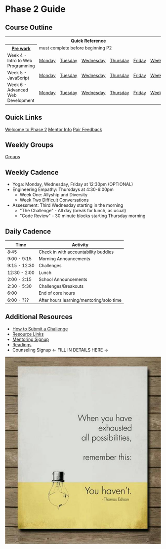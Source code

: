 # Phase 2 Guide

## Course Outline

<table>
  <tr>
    <th colspan="7">Quick Reference</th>
  </tr>

  <tr>
    <th><a href="./week-4/pre-work.md">Pre work</a></th>
    <td colspan="6">must complete before beginning P2</td>
  </tr>

  <tr>
    <td>Week 4 - Intro to Web Programming</td>
    <td><a href="./week-4/monday.md">Monday</a></a></td>
    <td><a href="./week-4/tuesday.md">Tuesday</a></td>
    <td><a href="./week-4/wednesday.md">Wednesday</a></td>
    <td><a href="./week-4/thursday.md">Thursday</a></td>
    <td><a href="./week-4/friday.md">Friday</a></td>
    <td><a href="./week-4/weekend.md">Weekend</a></td>
  </tr>

  <tr>
    <td>Week 5 - JavaScript</td>
    <td><a href="./week-5/monday.md">Monday</a></a></td>
    <td><a href="./week-5/tuesday.md">Tuesday</a></td>
    <td><a href="./week-5/wednesday.md">Wednesday</a></td>
    <td><a href="./week-5/thursday.md">Thursday</a></td>
    <td><a href="./week-5/friday.md">Friday</a></td>
    <td><a href="./week-5/weekend.md">Weekend</a></td>
  </tr>

  <tr>
    <td>Week 6 - Advanced Web Development</td>
    <td><a href="./week-6/monday.md">Monday</a></a></td>
    <td><a href="./week-6/tuesday.md">Tuesday</a></td>
    <td><a href="./week-6/wednesday.md">Wednesday</a></td>
    <td><a href="./week-6/thursday.md">Thursday</a></td>
    <td><a href="./week-6/friday.md">Friday</a></td>
    <td><a href="./week-6/weekend.md">Weekend</a></td>
  </tr>
</table>

## Quick Links

[Welcome to Phase 2](./resources/welcome_to_phase2.md)
[Mentor Info](resources/mentors.md)
[Pair Feedback](#askYourLeadToFixThis)

## Weekly Groups

[Groups](groups.md)

## Weekly Cadence

- Yoga: Monday, Wednesday, Friday at 12:30pm (OPTIONAL)
- Engineering Empathy: Thursdays at 4:30-6:00pm
  - Week One: Allyship and Diversity
  - Week Two Difficult Conversations
- Assessment: Third Wednesday starting in the morning
  - "The Challenge" - All day (break for lunch, as usual)
  - "Code Review" - 30 minute blocks starting Thursday morning

## Daily Cadence

Time         | Activity
---          | ---
8:45         | Check in with accountability buddies
9:00 - 9:15  | Morning Announcements
9:15 - 12:30 | Challenges
12:30 - 2:00 | Lunch
2:00 - 2:15  | School Announcements
2:30 - 5:30  | Challenges/Breakouts
6:00         | End of core hours
6:00 - ???   | After hours learning/mentoring/solo time

## Additional Resources

- [How to Submit a Challenge](./resources/how-to-submit.md)
- [Resource Links](resources/)
- [Mentoring Signup](http://mentoring.devbootcamp.com/)
- [Readings](./readings/)
- Counseling Signup <- FILL IN DETAILS HERE ->

![Tried Everything](resources/everything.jpg)
